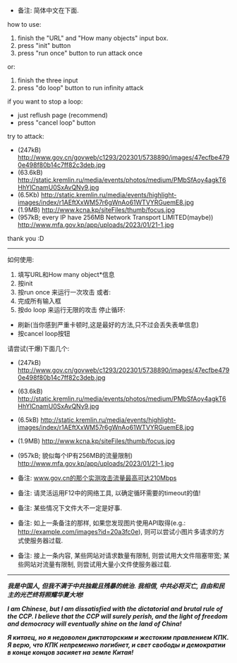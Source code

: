 * 备注: 简体中文在下面.

how to use:

1. finish the "URL" and "How many objects" input box.
2. press "init" button
3. press "run once" button to run attack once

or:
1. finish the three input
2. press "do loop" button to run infinity attack

if you want to stop a loop:
* just reflush page (recommend)
* press "cancel loop" button

try to attack:
* (247kB) http://www.gov.cn/govweb/c1293/202301/5738890/images/47ecfbe4790e498f80b14c7ff82c3deb.jpg
* (63.6kB) http://static.kremlin.ru/media/events/photos/medium/PMbSfAoy4agkT6HhYlCnamU0SxAvQNy9.jpg
* (6.5Kb) http://static.kremlin.ru/media/events/highlight-images/index/r1AEftXxWM57r6gWnAo61WTVYRGuemE8.jpg
* (1.9MB) http://www.kcna.kp/siteFiles/thumb/focus.jpg
* (957kB; every IP have 256MB Network Transport LIMITED(maybe)) http://www.mfa.gov.kp/app/uploads/2023/01/21-1.jpg

thank you :D

-----------------------------

如何使用:
1. 填写URL和How many object*信息
2. 按init
3. 按run once 来运行一次攻击
或者:
1. 完成所有输入框
2. 按do loop 来运行无限的攻击
停止循环:
* 刷新(当你感到严重卡顿时,这是最好的方法,只不过会丢失表单信息)
* 按cancel loop按钮

请尝试(干爆)下面几个:
* (247kB) http://www.gov.cn/govweb/c1293/202301/5738890/images/47ecfbe4790e498f80b14c7ff82c3deb.jpg
* (63.6kB) http://static.kremlin.ru/media/events/photos/medium/PMbSfAoy4agkT6HhYlCnamU0SxAvQNy9.jpg
* (6.5kB) http://static.kremlin.ru/media/events/highlight-images/index/r1AEftXxWM57r6gWnAo61WTVYRGuemE8.jpg
* (1.9MB) http://www.kcna.kp/siteFiles/thumb/focus.jpg
* (957kB; 貌似每个IP有256MB的流量限制) http://www.mfa.gov.kp/app/uploads/2023/01/21-1.jpg

* 备注: www.gov.cn的那个实测攻击流量最高可达210Mbps
* 备注: 请灵活运用F12中的网络工具, 以确定循环需要的timeout的值!
* 备注: 某些情况下文件大不一定是好事.
* 备注: 如上一条备注的那样, 如果您发现图片使用API取得(e.g.: http://example.com/images?id=20a3fc0e), 则可以尝试小图片多请求的方式使服务器过载.
* 备注: 接上一条内容, 某些网站对请求数量有限制, 则尝试用大文件阻塞带宽; 某些网站对流量有限制, 则尝试用大量小文件使服务器过载.

--------------------------
***我是中国人, 但我不满于中共独裁且残暴的统治. 我相信, 中共必将灭亡, 自由和民主的光芒终将照耀华夏大地!***

***I am Chinese, but I am dissatisfied with the dictatorial and brutal rule of the CCP. I believe that the CCP will surely perish, and the light of freedom and democracy will eventually shine on the land of China!***

***Я китаец, но я недоволен диктаторским и жестоким правлением КПК. Я верю, что КПК непременно погибнет, и свет свободы и демократии в конце концов засияет на земле Китая!***
